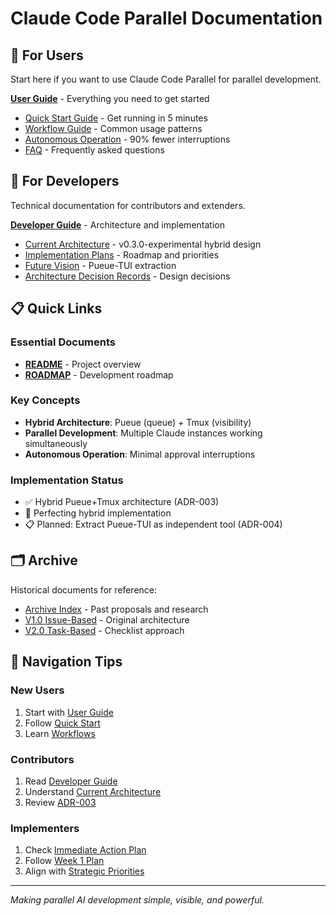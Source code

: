 # Claude Code Parallel Documentation

## 👤 For Users
Start here if you want to use Claude Code Parallel for parallel development.

**[User Guide](user-guide/README.md)** - Everything you need to get started
- [Quick Start Guide](user-guide/QUICK_START.md) - Get running in 5 minutes
- [Workflow Guide](user-guide/WORKFLOW.md) - Common usage patterns
- [Autonomous Operation](user-guide/AUTONOMOUS_OPERATION.md) - 90% fewer interruptions
- [FAQ](user-guide/FAQ.md) - Frequently asked questions

## 🔧 For Developers
Technical documentation for contributors and extenders.

**[Developer Guide](developer-guide/README.md)** - Architecture and implementation
- [Current Architecture](developer-guide/current-architecture/) - v0.3.0-experimental hybrid design
- [Implementation Plans](developer-guide/implementation/) - Roadmap and priorities
- [Future Vision](developer-guide/future-vision/) - Pueue-TUI extraction
- [Architecture Decision Records](developer-guide/adr/) - Design decisions

## 📋 Quick Links

### Essential Documents
- **[README](README.md)** - Project overview
- **[ROADMAP](ROADMAP.md)** - Development roadmap

### Key Concepts
- **Hybrid Architecture**: Pueue (queue) + Tmux (visibility)
- **Parallel Development**: Multiple Claude instances working simultaneously
- **Autonomous Operation**: Minimal approval interruptions

### Implementation Status
- ✅ Hybrid Pueue+Tmux architecture (ADR-003)
- 🚧 Perfecting hybrid implementation
- 📋 Planned: Extract Pueue-TUI as independent tool (ADR-004)

## 🗂️ Archive
Historical documents for reference:
- [Archive Index](archive/) - Past proposals and research
- [V1.0 Issue-Based](archive/v1.0-issue-based/) - Original architecture
- [V2.0 Task-Based](archive/v2.0-task-based/) - Checklist approach

## 🧭 Navigation Tips

### New Users
1. Start with [User Guide](user-guide/README.md)
2. Follow [Quick Start](user-guide/QUICK_START.md)
3. Learn [Workflows](user-guide/WORKFLOW.md)

### Contributors
1. Read [Developer Guide](developer-guide/README.md)
2. Understand [Current Architecture](developer-guide/current-architecture/ARCHITECTURE.md)
3. Review [ADR-003](developer-guide/adr/ADR-003-HYBRID-PUEUE-TMUX.md)

### Implementers
1. Check [Immediate Action Plan](developer-guide/implementation/IMMEDIATE-ACTION-PLAN.md)
2. Follow [Week 1 Plan](developer-guide/implementation/WEEK-1-IMPLEMENTATION-PLAN.md)
3. Align with [Strategic Priorities](developer-guide/implementation/STRATEGIC-PRIORITIES.md)

---

*Making parallel AI development simple, visible, and powerful.*
